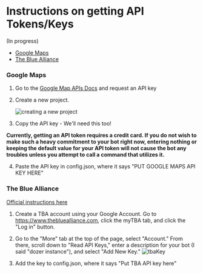# Instructions on getting API Tokens/Keys

(In progress)

* [Google Maps](#google-maps)
* [The Blue Alliance](#the-blue-alliance)


### Google Maps

1. Go to the [Google Map APIs Docs](https://developers.google.com/maps/documentation/javascript/get-api-key) and request an API key
2. Create a new project. 

   ![creating a new project](gmaps.png)
3. Copy the API key - We'll need this too!

**Currently, getting an API token requires a credit card. If you do not wish to make such a heavy commitment to your bot right now, entering nothing or keeping the default value for your API token will not cause the bot any troubles unless you attempt to call a command that utilizes it.**

4. Paste the API key in config.json, where it says "PUT GOOGLE MAPS API KEY HERE" 

### The Blue Alliance

[Official instructions here](https://www.thebluealliance.com/apidocs)

1. Create a TBA account using your Google Account. Go to https://www.thebluealliance.com, click the myTBA tab, and click the "Log in" button.

2. Go to the "More" tab at the top of the page, select "Account." From there, scroll down to "Read API Keys," enter a description for your bot (I said "dozer instance"), and select "Add New Key."
![tbaKey](tba.png)

3. Add the key to config.json, where it says "Put TBA API key here"